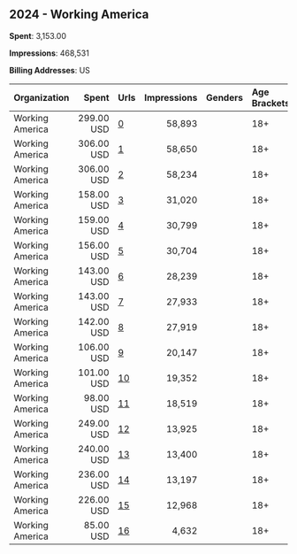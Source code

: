 ## 2024 - Working America 
**Spent**: 3,153.00

**Impressions**: 468,531

**Billing Addresses**: US

|Organization|Spent|Urls|Impressions|Genders|Age Brackets|Country Codes|
|:---|---:|:---|---:|:---|:---|:---|
|Working America|299.00 USD|[0](https://www.snap.com/political-ads/asset/a01516ba1a1c61f8fa80b08be01ddbc1f53b232e541f57556a68d07358bd2dba?mediaType=mp4)|58,893||18+|united states|
|Working America|306.00 USD|[1](https://www.snap.com/political-ads/asset/b930027ff6056a6fd493d01baa36b3428a37ba7243ab30ee63a5786043850569?mediaType=mp4)|58,650||18+|united states|
|Working America|306.00 USD|[2](https://www.snap.com/political-ads/asset/b8ea1c6010e102defea5e76e5c96d438231e600305ce99ee9e91d6b4af524e94?mediaType=mp4)|58,234||18+|united states|
|Working America|158.00 USD|[3](https://www.snap.com/political-ads/asset/3c48561aa7ef6db3d0719a8c03fc8d6f539aa6741107b17bc8a90a3cc3a53744?mediaType=mp4)|31,020||18+|united states|
|Working America|159.00 USD|[4](https://www.snap.com/political-ads/asset/eba45c6328ee5f6c995fe5ef53a35e4e251900f425c17612b14ce6e0c0d58359?mediaType=mp4)|30,799||18+|united states|
|Working America|156.00 USD|[5](https://www.snap.com/political-ads/asset/ccc03176fcb53d2dbfa9b3609b533f1f111bb90e2a3abc35c8eaa6a1ed9321bf?mediaType=mp4)|30,704||18+|united states|
|Working America|143.00 USD|[6](https://www.snap.com/political-ads/asset/a27b71d3d237aa6e3095de5c8aa3892261c0d0e989245a272b848a4e121c0f45?mediaType=mp4)|28,239||18+|united states|
|Working America|143.00 USD|[7](https://www.snap.com/political-ads/asset/52392faef80aa6b79ef062b4f305413809eca5036c58890e648b64b9bb5ed4fa?mediaType=mp4)|27,933||18+|united states|
|Working America|142.00 USD|[8](https://www.snap.com/political-ads/asset/18d2cbea1ee33cc685050ba1117ba7d4aefca7355332dac0532d1706957ae6dd?mediaType=mp4)|27,919||18+|united states|
|Working America|106.00 USD|[9](https://www.snap.com/political-ads/asset/f24dbad974bfc39fd4247e28018f2ea15e7d8e7c1445d78e2282406dd0e14f6d?mediaType=mp4)|20,147||18+|united states|
|Working America|101.00 USD|[10](https://www.snap.com/political-ads/asset/5fbf1c0f019f68fb668d797b1ba5f291ad543c124bd4823296a71fe5029e0543?mediaType=mp4)|19,352||18+|united states|
|Working America|98.00 USD|[11](https://www.snap.com/political-ads/asset/6f49ce230e3cbc3f7b2ce1cc4e683b44bfcf881d0b83987fa5a76442fbb00583?mediaType=mp4)|18,519||18+|united states|
|Working America|249.00 USD|[12](https://www.snap.com/political-ads/asset/91874ecae8417659cd36472f1b664f11a7c14af8d76d95558bb5cebdb811eb79?mediaType=mp4)|13,925||18+|united states|
|Working America|240.00 USD|[13](https://www.snap.com/political-ads/asset/0063f6a7886701c0c5579484919745e853fa7b22813cf50763ebc61965800cf0?mediaType=mp4)|13,400||18+|united states|
|Working America|236.00 USD|[14](https://www.snap.com/political-ads/asset/4726f65889b2c4de5738fb77c13a5e79434468166b4b44958e3fbd950b2807c4?mediaType=mp4)|13,197||18+|united states|
|Working America|226.00 USD|[15](https://www.snap.com/political-ads/asset/4f7b28ec772e014bb7b768fde7beca77f159e2dd0b5e9fbc57e22757a72225b6?mediaType=mp4)|12,968||18+|united states|
|Working America|85.00 USD|[16](https://www.snap.com/political-ads/asset/02a7314f28084678617424d7402335bad6c8db89ff66c3fc01e9d0176976e740?mediaType=mp4)|4,632||18+|united states|
